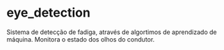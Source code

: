 # eye_detection
Sistema de detecção de fadiga, através de algortimos de aprendizado de máquina. Monitora o estado dos olhos do condutor.
